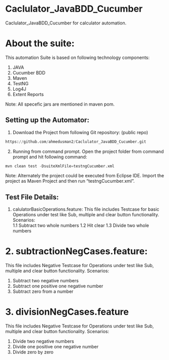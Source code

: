 # Caclulator_JavaBDD_Cucumber
Caclulator_JavaBDD_Cucumber for calculator automation.

# About the suite: 
This automation Suite is based on following technology components: 

1. JAVA 
2. Cucumber BDD 
3. Maven 
5. TestNG 
6. Log4J 
6. Extent Reports 

Note: All specefic jars are mentioned in maven pom.
 
## Setting up the Automator: 
1. Download the Project from following Git repository: (public repo)
```python
https://github.com/ahmedusman2/Caclulator_JavaBDD_Cucumber.git
```
2. Running from command prompt. Open the project folder from command prompt and hit following command:   
```python
mvn clean test -DsuiteXmlFile=testngCucumber.xml 
```
Note: Alternately the project could be executed from Eclipse IDE. Import the project as Maven Project and then run “testngCucumber.xml”. 

## Test File Details:
1. calulatorBasicOperations.feature: 
This file includes Testcase for basic Operations under test like Sub, multiple and clear button functionality. 
Scenarios:  
1.1 Subtract two whole numbers 
1.2 Hit clear 
1.3 Divide two whole numbers 
 

# 2. subtractionNegCases.feature: 
This file includes Negative Testcase for Operations under test like Sub, multiple and clear button functionality. 
Scenarios:  
1. Subtract two negative numbers 
2. Subtract one positive one negative number 
3. Subtract zero from a number 

# 3. divisionNegCases.feature 
This file includes Negative Testcase for Operations under test like Sub, multiple and clear button functionality. 
Scenarios:  
1. Divide two negative numbers 
2. Divide one positive one negative number 
3. Divide zero by zero 

 
